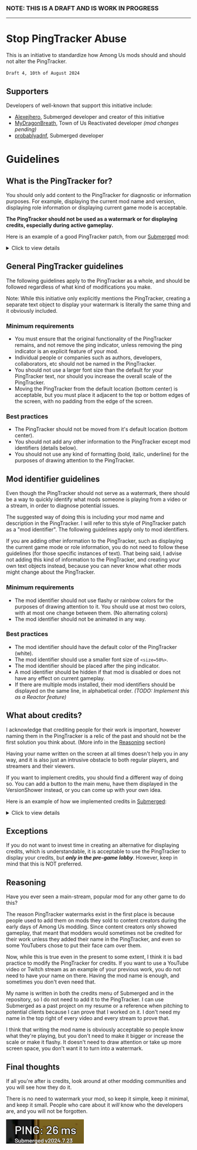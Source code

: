 ### NOTE: THIS IS A DRAFT AND IS WORK IN PROGRESS

---

# Stop PingTracker Abuse
This is an initiative to standardize how Among Us mods should and should not alter the PingTracker.

`Draft 4, 10th of August 2024`

## Supporters
Developers of well-known that support this initiative include:
- [Alexejhero](https://github.com/Alexejhero), Submerged developer and creator of this initiative
- [MyDragonBreath](https://github.com/MyDragonBreath), Town of Us Reactivated developer _(mod changes pending)_
- [probablyadnf](https://github.com/simonkellly), Submerged developer

# Guidelines

## What is the PingTracker for?
You should only add content to the PingTracker for diagnostic or information purposes. For example, displaying the current mod name and version, displaying role information or displaying current game mode is acceptable.

**The PingTracker should not be used as a watermark or for displaying credits, especially during active gameplay.**

Here is an example of a good PingTracker patch, from our [Submerged](https://github.com/SubmergedAmongUs/Submerged) mod:

<details>
<summary>Click to view details</summary>
  
<br>
The PingTracker uses a smaller font to fit and is also displayed only when Submerged is the current map. It's only purpose is so that we can easily identify what version someone is playing if they send me a clip of a bug.
  
![](./Images/PingTracker.png)
  
</details>

## General PingTracker guidelines
The following guidelines apply to the PingTracker as a whole, and should be followed regardless of what kind of modifications you make.

Note: While this initiative only explicitly mentions the PingTracker, creating a separate text object to display your watermark is literally the same thing and it obviously included.

### Minimum requirements
- You must ensure that the original functionality of the PingTracker remains, and not remove the ping indicator, unless removing the ping indicator is an explicit feature of your mod.
- Individual people or companies such as authors, developers, collaborators, etc should not be named in the PingTracker.
- You should not use a larger font size than the default for your PingTracker text, nor should you increase the overall scale of the PingTracker.
- Moving the PingTracker from the default location (bottom center) is acceptable, but you must place it adjacent to the top or bottom edges of the screen, with no padding from the edge of the screen.

### Best practices
- The PingTracker should not be moved from it's default location (bottom center).
- You should not add any other information to the PingTracker except mod identifiers (details below).
- You should not use any kind of formatting (bold, italic, underline) for the purposes of drawing attention to the PingTracker.

## Mod identifier guidelines
Even though the PingTracker should not serve as a watermark, there should be a way to quickly identify what mods someone is playing from a video or a stream, in order to diagnose potential issues.

The suggested way of doing this is including your mod name and description in the PingTracker. I will refer to this style of PingTracker patch as a "mod identifier". The following guidelines apply only to mod identifiers.

If you are adding other information to the PingTracker, such as displaying the current game mode or role information, you do not need to follow these guidelines (for those specific instances of text). That being said, I advise not adding this kind of information to the PingTracker, and creating your own text objects instead, because you can never know what other mods might change about the PingTracker. 

### Minimum requirements
- The mod identifier should not use flashy or rainbow colors for the purposes of drawing attention to it. You should use at most two colors, with at most one change between them. (No alternating colors)
- The mod identifier should not be animated in any way.

### Best practices
- The mod identifier should have the default color of the PingTracker (white).
- The mod identifier should use a smaller font size of `<size=50%>`.
- The mod identifier should be placed after the ping indicator.
- A mod identifier should be hidden if that mod is disabled or does not have any effect on current gameplay.
- If there are multiple mods installed, their mod identifiers should be displayed on the same line, in alphabetical order. _(TODO: Implement this as a Reactor feature)_

## What about credits?
I acknowledge that crediting people for their work is important, however naming them in the PingTracker is a relic of the past and should not be the first solution you think about. (More info in the [Reasoning](#reasoning) section)

Having your name written on the screen at all times doesn't help you in any way, and it is also just an intrusive obstacle to both regular players, and streamers and their viewers.

If you want to implement credits, you should find a different way of doing so. You can add a button to the main menu, have them displayed in the VersionShower instead, or you can come up with your own idea.

Here is an example of how we implemented credits in [Submerged](https://github.com/SubmergedAmongUs/Submerged):

<details>
<summary>Click to view details</summary>
  
<br>
We added a button in the main menu, which when clicked opens a pop-up displaying the credits.
  
![](./Images/Credits-1.png)
![](./Images/Credits-2.png)
  
</details>

## Exceptions
If you do not want to invest time in creating an alternative for displaying credits, which is understandable, it is acceptable to use the PingTracker to display your credits, but _**only in the pre-game lobby**_. However, keep in mind that this is NOT preferred. 

## Reasoning
Have you ever seen a main-stream, popular mod for any other game to do this?

The reason PingTracker watermarks exist in the first place is because people used to add them on mods they sold to content creators during the early days of Among Us modding. Since content creators only showed gameplay, that meant that modders would sometimes not be credited for their work unless they added their name in the PingTracker, and even so some YouTubers chose to put their face cam over them.

Now, while this is true even in the present to some extent, I think it is bad practice to modify the PingTracker for credits. If you want to use a YouTube video or Twitch stream as an example of your previous work, you do not need to have your name on there. Having the mod name is enough, and sometimes you don't even need that.

My name is written in both the credits menu of Submerged and in the repository, so I do not need to add it to the PingTracker. I can use Submerged as a past project on my resume or a reference when pitching to potential clients because I can prove that I worked on it. I don't need my name in the top right of every video and every stream to prove that.

I think that writing the mod name is obviously acceptable so people know what they're playing, but you don't need to make it bigger or increase the scale or make it flashy. It doesn't need to draw attention or take up more screen space, you don't want it to turn into a watermark.

## Final thoughts

If all you're after is credits, look around at other modding communities and you will see how they do it. 

There is no need to watermark your mod, so keep it simple, keep it minimal, and keep it small. People who care about it _will_ know who the developers are, and you will not be forgotten.

![](./Images/PingTracker-Cropped.png)

